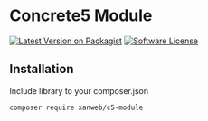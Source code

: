 # Concrete5 Module
[![Latest Version on Packagist](https://img.shields.io/packagist/v/xanweb/c5-module.svg?style=flat-square)](https://packagist.org/packages/xanweb/c5-module)
[![Software License](https://img.shields.io/badge/license-MIT-brightgreen.svg?style=flat-square)](LICENSE)

## Installation

Include library to your composer.json
```bash
composer require xanweb/c5-module
```

